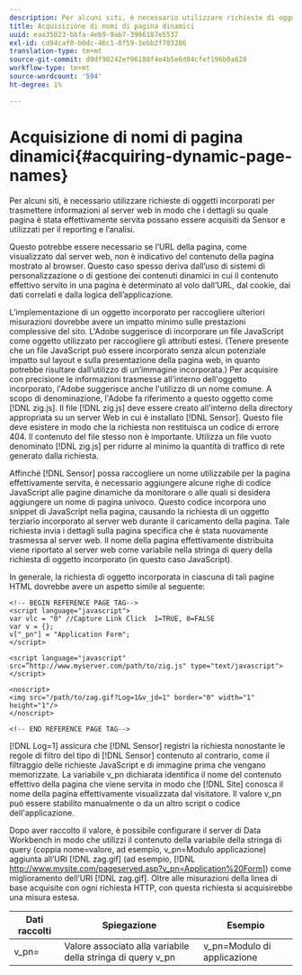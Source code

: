 ```yaml
---
description: Per alcuni siti, è necessario utilizzare richieste di oggetti incorporati per trasmettere informazioni al server web in modo che i dettagli su quale pagina è stata effettivamente servita possano essere acquisiti da Sensor e utilizzati per il reporting e l’analisi.
title: Acquisizione di nomi di pagina dinamici
uuid: eaa35023-bbfa-4eb9-9ab7-3986187e5537
exl-id: cd94caf0-b0dc-46c1-8f59-3ebb2f703286
translation-type: tm+mt
source-git-commit: d9df90242ef96188f4e4b5e6d04cfef196b0a628
workflow-type: tm+mt
source-wordcount: '594'
ht-degree: 1%

---
```


# Acquisizione di nomi di pagina dinamici{#acquiring-dynamic-page-names}

Per alcuni siti, è necessario utilizzare richieste di oggetti incorporati per trasmettere informazioni al server web in modo che i dettagli su quale pagina è stata effettivamente servita possano essere acquisiti da Sensor e utilizzati per il reporting e l’analisi.

Questo potrebbe essere necessario se l’URL della pagina, come visualizzato dal server web, non è indicativo del contenuto della pagina mostrato al browser. Questo caso spesso deriva dall’uso di sistemi di personalizzazione o di gestione dei contenuti dinamici in cui il contenuto effettivo servito in una pagina è determinato al volo dall’URL, dal cookie, dai dati correlati e dalla logica dell’applicazione.

L’implementazione di un oggetto incorporato per raccogliere ulteriori misurazioni dovrebbe avere un impatto minimo sulle prestazioni complessive del sito. L&#39;Adobe suggerisce di incorporare un file JavaScript come oggetto utilizzato per raccogliere gli attributi estesi. (Tenere presente che un file JavaScript può essere incorporato senza alcun potenziale impatto sul layout e sulla presentazione della pagina web, in quanto potrebbe risultare dall’utilizzo di un’immagine incorporata.) Per acquisire con precisione le informazioni trasmesse all&#39;interno dell&#39;oggetto incorporato, l&#39;Adobe suggerisce anche l&#39;utilizzo di un nome comune. A scopo di denominazione, l&#39;Adobe fa riferimento a questo oggetto come [!DNL zig.js]. Il file [!DNL zig.js] deve essere creato all&#39;interno della directory appropriata su un server Web in cui è installato [!DNL Sensor]. Questo file deve esistere in modo che la richiesta non restituisca un codice di errore 404. Il contenuto del file stesso non è importante. Utilizza un file vuoto denominato [!DNL zig.js] per ridurre al minimo la quantità di traffico di rete generato dalla richiesta.

Affinché [!DNL Sensor] possa raccogliere un nome utilizzabile per la pagina effettivamente servita, è necessario aggiungere alcune righe di codice JavaScript alle pagine dinamiche da monitorare o alle quali si desidera aggiungere un nome di pagina univoco. Questo codice incorpora uno snippet di JavaScript nella pagina, causando la richiesta di un oggetto terziario incorporato al server web durante il caricamento della pagina. Tale richiesta invia i dettagli sulla pagina specifica che è stata nuovamente trasmessa al server web. Il nome della pagina effettivamente distribuita viene riportato al server web come variabile nella stringa di query della richiesta di oggetto incorporato (in questo caso JavaScript).

In generale, la richiesta di oggetto incorporata in ciascuna di tali pagine HTML dovrebbe avere un aspetto simile al seguente:

```
<!-- BEGIN REFERENCE PAGE TAG--> 
<script language="javascript"> 
var vlc = "0" //Capture Link Click  1=TRUE, 0=FALSE 
var v = {}; 
v["_pn"] = "Application Form"; 
</script> 
 
<script language="javascript" src=”http://www.myserver.com/path/to/zig.js" type="text/javascript"></script> 
 
<noscript> 
<img src="/path/to/zag.gif?Log=1&v_jd=1" border="0" width="1" height="1"/> 
</noscript> 
 
<!-- END REFERENCE PAGE TAG-->
```

[!DNL Log=1] assicura che  [!DNL Sensor] registri la richiesta nonostante le regole di filtro del tipo di  [!DNL Sensor] contenuto al contrario, come il filtraggio delle richieste JavaScript e di immagine prima che vengano memorizzate. La variabile v_pn dichiarata identifica il nome del contenuto effettivo della pagina che viene servita in modo che [!DNL Site] conosca il nome della pagina effettivamente visualizzata dal visitatore. Il valore v_pn può essere stabilito manualmente o da un altro script o codice dell&#39;applicazione.

Dopo aver raccolto il valore, è possibile configurare il server di Data Workbench in modo che utilizzi il contenuto della variabile della stringa di query (coppia nome=valore, ad esempio, v_pn=Modulo applicazione) aggiunta all’URI [!DNL zag.gif] (ad esempio, [!DNL http://www.mysite.com/pageserved.asp?v_pn=Application%20Form]) come miglioramento dell’URI [!DNL zag.gif]. Oltre alle misurazioni della linea di base acquisite con ogni richiesta HTTP, con questa richiesta si acquisirebbe una misura estesa.

| Dati raccolti | Spiegazione | Esempio |
|---|---|---|
| v_pn= | Valore associato alla variabile della stringa di query v_pn | v_pn=Modulo di applicazione |
